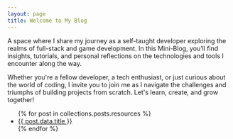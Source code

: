 ```yaml
---
layout: page
title: Welcome to My Blog
---
```


A space where I share my journey as a self-taught developer exploring the realms of full-stack and game development. In this Mini-Blog, you’ll find insights, tutorials, and personal reflections on the technologies and tools I encounter along the way.

Whether you're a fellow developer, a tech enthusiast, or just curious about the world of coding, I invite you to join me as I navigate the challenges and triumphs of building projects from scratch. Let's learn, create, and grow together!

<ul>
  {% for post in collections.posts.resources %}
    <li>
      <a href="{{ post.relative_url }}">{{ post.data.title }}</a>
    </li>
  {% endfor %}
</ul>
